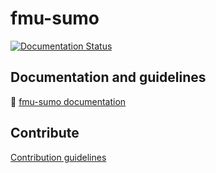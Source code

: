 # fmu-sumo

[![Documentation Status](https://readthedocs.org/projects/fmu-sumo/badge/?version=latest)](https://fmu-sumo.readthedocs.io/en/latest/?badge=latest)


## Documentation and guidelines
:link: [fmu-sumo documentation](https://fmu-sumo.readthedocs.io/en/latest/)


## Contribute
[Contribution guidelines](./CONTRIBUTING.md)
